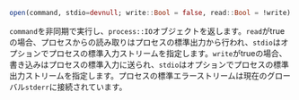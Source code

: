 ```julia
open(command, stdio=devnull; write::Bool = false, read::Bool = !write)
```

`command`を非同期で実行し、`process::IO`オブジェクトを返します。`read`がtrueの場合、プロセスからの読み取りはプロセスの標準出力から行われ、`stdio`はオプションでプロセスの標準入力ストリームを指定します。`write`がtrueの場合、書き込みはプロセスの標準入力に送られ、`stdio`はオプションでプロセスの標準出力ストリームを指定します。プロセスの標準エラーストリームは現在のグローバル`stderr`に接続されています。
